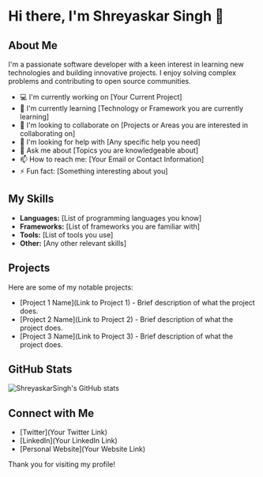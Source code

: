 # Hi there, I'm Shreyaskar Singh 👋

## About Me

I'm a passionate software developer with a keen interest in learning new technologies and building innovative projects. I enjoy solving complex problems and contributing to open source communities.

- 💻 I'm currently working on [Your Current Project]
- 🌱 I'm currently learning [Technology or Framework you are currently learning]
- 👯 I'm looking to collaborate on [Projects or Areas you are interested in collaborating on]
- 🤔 I'm looking for help with [Any specific help you need]
- 💬 Ask me about [Topics you are knowledgeable about]
- 📫 How to reach me: [Your Email or Contact Information]
- ⚡ Fun fact: [Something interesting about you]

## My Skills

- **Languages:** [List of programming languages you know]
- **Frameworks:** [List of frameworks you are familiar with]
- **Tools:** [List of tools you use]
- **Other:** [Any other relevant skills]

## Projects

Here are some of my notable projects:

- [Project 1 Name](Link to Project 1) - Brief description of what the project does.
- [Project 2 Name](Link to Project 2) - Brief description of what the project does.
- [Project 3 Name](Link to Project 3) - Brief description of what the project does.

## GitHub Stats

![ShreyaskarSingh's GitHub stats](https://github-readme-stats.vercel.app/api?username=ShreyaskarSingh&show_icons=true&theme=radical)

## Connect with Me

- [Twitter](Your Twitter Link)
- [LinkedIn](Your LinkedIn Link)
- [Personal Website](Your Website Link)

Thank you for visiting my profile!
